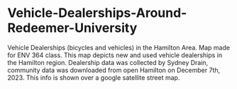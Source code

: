 # Vehicle-Dealerships-Around-Redeemer-University
Vehicle Dealerships (bicycles and vehicles) in the Hamilton Area. Map made for ENV 364 class.
This map depicts new and used vehicle dealerships in the Hamilton region. 
Dealership data was collected by Sydney Drain, community data was downloaded from open Hamilton on December 7th, 2023.
This info is shown over a google satellite street map.
